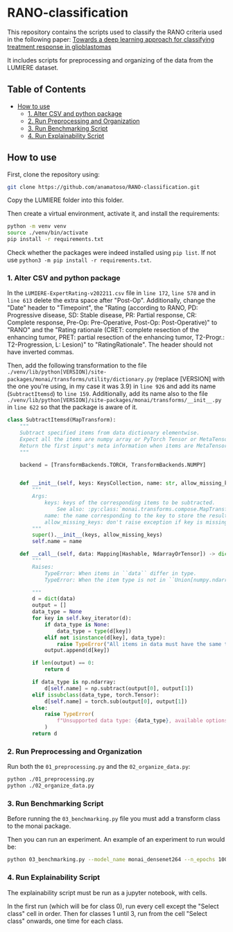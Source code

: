 # RANO-classification <!-- omit from toc -->

This repository contains the scripts used to classify the RANO criteria used in the following paper: [Towards a deep learning approach for classifying treatment response in glioblastomas](https://arxiv.org/abs/2504.18268)

It includes scripts for preprocessing and organizing of the data from the LUMIERE dataset.

## Table of Contents <!-- omit from toc -->
- [How to use](#how-to-use)
  - [1. Alter CSV and python package](#1-alter-csv-and-python-package)
  - [2. Run Preprocessing and Organization](#2-run-preprocessing-and-organization)
  - [3. Run Benchmarking Script](#3-run-benchmarking-script)
  - [4. Run Explainability Script](#4-run-explainability-script)


## How to use

First, clone the repository using:
```bash
git clone https://github.com/anamatoso/RANO-classification.git
```

Copy the LUMIERE folder into this folder.

Then create a virtual environment, activate it, and install the requirements:
```bash
python -m venv venv
source ./venv/bin/activate
pip install -r requirements.txt
```
Check whether the packages were indeed installed using `pip list`. If not use `python3 -m pip install -r requirements.txt`.

### 1. Alter CSV and python package

In the `LUMIERE-ExpertRating-v202211.csv` file in `line 172`, `line 578` and in `line 613` delete the extra space after "Post-Op". Additionally, change the "Date" header to "Timepoint", the "Rating (according to RANO, PD: Progressive disease, SD: Stable disease, PR: Partial response, CR: Complete response, Pre-Op: Pre-Operative, Post-Op: Post-Operative)" to "RANO" and the "Rating rationale (CRET: complete resection of the enhancing tumor, PRET: partial resection of the enhancing tumor, T2-Progr.: T2-Progression, L: Lesion)" to "RatingRationale". The header should not have inverted commas.

Then, add the following transformation to the file `./venv/lib/python[VERSION]/site-packages/monai/transforms/utility/dictionary.py` (replace [VERSION] with the one you're using, in my case it was 3.9) in `line 926` and add its name (`SubtractItemsd`) to `line 159`. Additionally, add its name also to the file `./venv/lib/python[VERSION]/site-packages/monai/transforms/__init__.py` in `line 622` so that the package is aware of it.

```python
class SubtractItemsd(MapTransform):
    """
    Subtract specified items from data dictionary elementwise.
    Expect all the items are numpy array or PyTorch Tensor or MetaTensor.
    Return the first input's meta information when items are MetaTensor.
    """

    backend = [TransformBackends.TORCH, TransformBackends.NUMPY]


    def __init__(self, keys: KeysCollection, name: str, allow_missing_keys: bool = False) -> None:
        """
        Args:
            keys: keys of the corresponding items to be subtracted.
                See also: :py:class:`monai.transforms.compose.MapTransform`
            name: the name corresponding to the key to store the resulting data.
            allow_missing_keys: don't raise exception if key is missing.
        """
        super().__init__(keys, allow_missing_keys)
        self.name = name

    def __call__(self, data: Mapping[Hashable, NdarrayOrTensor]) -> dict[Hashable, NdarrayOrTensor]:
        """
        Raises:
            TypeError: When items in ``data`` differ in type.
            TypeError: When the item type is not in ``Union[numpy.ndarray, torch.Tensor, MetaTensor]``.

        """
        d = dict(data)
        output = []
        data_type = None
        for key in self.key_iterator(d):
            if data_type is None:
                data_type = type(d[key])
            elif not isinstance(d[key], data_type):
                raise TypeError("All items in data must have the same type.")
            output.append(d[key])

        if len(output) == 0:
            return d

        if data_type is np.ndarray:
            d[self.name] = np.subtract(output[0], output[1])
        elif issubclass(data_type, torch.Tensor):  
            d[self.name] = torch.sub(output[0], output[1])
        else:
            raise TypeError(
                f"Unsupported data type: {data_type}, available options are (numpy.ndarray, torch.Tensor, MetaTensor)."
            )
        return d
```

### 2. Run Preprocessing and Organization

Run both the `01_preprocessing.py` and the `02_organize_data.py`:
```bash
python ./01_preprocessing.py
python ./02_organize_data.py
```

### 3. Run Benchmarking Script

Before running the `03_benchmarking.py` file you must add a transform class to the monai package.

Then you can run an experiment. An example of an experiment to run would be:

```bash
python 03_benchmarking.py --model_name monai_densenet264 --n_epochs 100 --decrease_LR --mods_keep T1,T2,FLAIR
```

### 4. Run Explainability Script

The explainability script must be run as a jupyter notebook, with cells.

In the first run (which will be for class 0), run every cell except the "Select class" cell in order. Then for classes 1 until 3, run from the cell "Select class" onwards, one time for each class.
